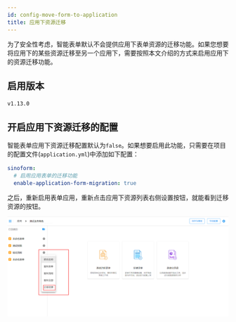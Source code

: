 ```yaml
---
id: config-move-form-to-application
title: 应用下资源迁移
---
```


为了安全性考虑，智能表单默认不会提供应用下表单资源的迁移功能。如果您想要将应用下的某些资源迁移至另一个应用下，需要按照本文介绍的方式来启用应用下的资源迁移功能。

## 启用版本

`v1.13.0`

## 开启应用下资源迁移的配置

智能表单应用下资源迁移配置默认为`false`。如果想要启用此功能，只需要在项目的配置文件(`application.yml`)中添加如下配置：

```yaml
sinoform:
  # 启用应用表单的迁移功能
  enable-application-form-migration: true
```

之后，重新启用表单应用，重新点击应用下资源列表右侧设置按钮，就能看到迁移资源的按钮。

![迁移资源](./assets/config-move-form-to-application.png)
